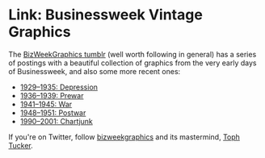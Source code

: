 # Link: Businessweek Vintage Graphics

The <a href="http://bizweekgraphics.tumblr.com/post/105369006776/">BizWeekGraphics tumblr</a> (well worth following in general) has a series of postings with a beautiful collection of graphics from the very early days of Businessweek, and also some more recent ones:

<ul>
    <li><a href="http://bizweekgraphics.tumblr.com/post/104341001376">1929–1935: Depression</a></li>
    <li><a href="http://bizweekgraphics.tumblr.com/post/104417854076">1936–1939: Prewar</a></li>
    <li><a href="http://bizweekgraphics.tumblr.com/post/104773815726">1941–1945: War</a></li>
    <li><a href="http://bizweekgraphics.tumblr.com/post/104861508846">1948–1951: Postwar</a></li>
    <li><a href="http://bizweekgraphics.tumblr.com/post/105369006776/">1990–2001: Chartjunk</a></li>
</ul>

If you're on Twitter, follow <a href="https://twitter.com/bizweekgraphics">bizweekgraphics</a> and its mastermind, <a href="https://twitter.com/tophtucker">Toph Tucker</a>.
